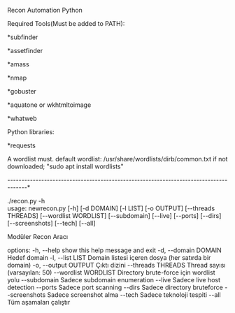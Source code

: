 Recon Automation Python

Required Tools(Must be added to PATH):

*subfinder

*assetfinder

*amass

*nmap

*gobuster

*aquatone or wkhtmltoimage

*whatweb



Python libraries:

*requests


A wordlist must.
default wordlist: /usr/share/wordlists/dirb/common.txt
if not downloaded;
  "sudo apt install wordlists"

-*-*-*-*-*-*-*-*-*-*-*-*-*-*-*-*-*-*-*-*-*-*-*-*-*-*-*-*-*-*-*-*-*-*-*-*-*-*-*-*-*-*-*-*-*-*-*-*-*-*-*-*-*-*-*-*-*-*-*-*-*-*-*-*-*-*-*-*-*-*-*-*-*-*-*-*-*-*-*-*-*-*-*-*-*

./recon.py -h                                                                 
usage: newrecon.py [-h] [-d DOMAIN] [-l LIST] [-o OUTPUT] [--threads THREADS] [--wordlist WORDLIST] [--subdomain] [--live] [--ports] [--dirs] [--screenshots] [--tech]
                   [--all]

Modüler Recon Aracı

options:
  -h, --help           show this help message and exit
  -d, --domain DOMAIN  Hedef domain
  -l, --list LIST      Domain listesi içeren dosya (her satırda bir domain)
  -o, --output OUTPUT  Çıktı dizini
  --threads THREADS    Thread sayısı (varsayılan: 50)
  --wordlist WORDLIST  Directory brute-force için wordlist yolu
  --subdomain          Sadece subdomain enumeration
  --live               Sadece live host detection
  --ports              Sadece port scanning
  --dirs               Sadece directory bruteforce
  --screenshots        Sadece screenshot alma
  --tech               Sadece teknoloji tespiti
  --all                Tüm aşamaları çalıştır
